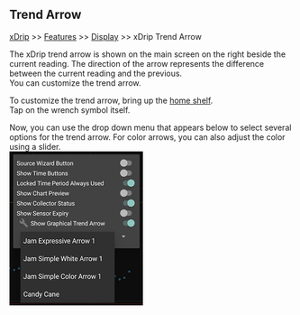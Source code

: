 ## Trend Arrow
[xDrip](../../README.md) >> [Features](../Features_page.md) >> [Display](./Display.md) >> xDrip Trend Arrow  
  
The xDrip trend arrow is shown on the main screen on the right beside the current reading.  The direction of the arrow represents the difference between the current reading and the previous.  
You can customize the trend arrow.  
  
To customize the trend arrow, bring up the [home shelf](../HomeShelf.md).  
Tap on the wrench symbol itself.  
  
Now, you can use the drop down menu that appears below to select several options for the trend arrow.  For color arrows, you can also adjust the color using a slider.  
![](./images/TrendArrowGraphOptions.png)  
  
